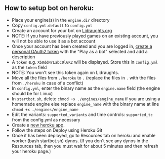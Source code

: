 ## How to setup bot on heroku:
- Place your engine(s) in the `engine.dir` directory
- Copy `config.yml.default` to `config.yml`
- Create an account for your bot on [Lidraughts.org](https://lidraughts.org/signup)
- NOTE: If you have previously played games on an existing account, you will not be able to use it as a bot account
- Once your account has been created and you are logged in, [create a personal OAuth2 token](https://lidraughts.org/account/oauth/token/create?scopes[]=bot:play&description=lidraughts-bot) with the "Play as a bot" selected and add a description
- A `token` e.g. `Xb0ddNrLabc0lGK2` will be displayed. Store this in `config.yml` as the `token` field
- NOTE: You won't see this token again on Lidraughts.
- Move all the files from `./heroku` to `.` (replace the files in `.` with the files from `./heroku` in case of a conflict)
- In `config.yml`, enter the binary name as the `engine.name` field (the engine should be for Linux)
- In `startbot.sh`, delete `chmod +x ./engines/engine_name` if you are using a homemade engine else replace `engine_name` with the binary name at line `chmod +x ./engines/engine_name`
- Edit the variants: `supported_variants` and time controls: `supported_tc` from the config.yml as necessary
- Create a [new heroku app](https://dashboard.heroku.com/new-app).
- Follow the steps on Deploy using Heroku Git
- Once it has been deployed, go to Resources tab on heroku and enable worker (bash startbot.sh) dynos. (If you don't see any dynos in the Resources tab, then you must wait for about 5 minutes and then refresh your heroku page.)

